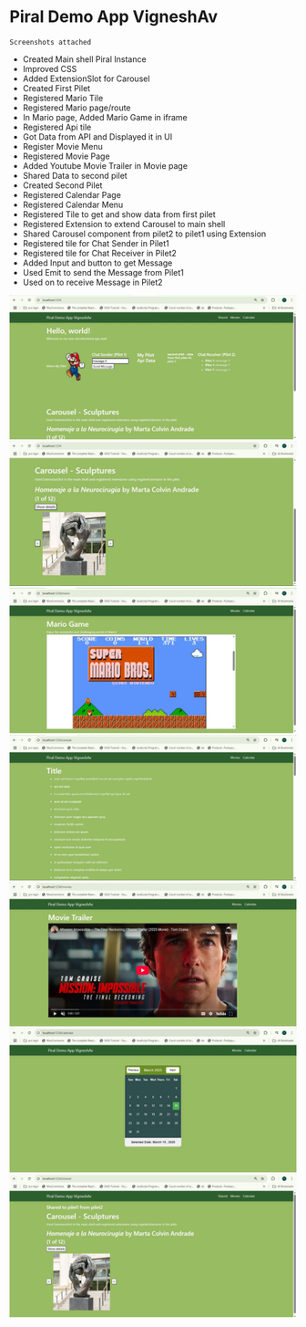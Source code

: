 # Piral Demo App VigneshAv
    Screenshots attached
- Created Main shell Piral Instance
- Improved CSS
- Added ExtensionSlot for Carousel
- Created First Pilet
- Registered Mario Tile
- Registered Mario page/route
- In Mario page, Added Mario Game in iframe 
- Registered Api tile
- Got Data from API and Displayed it in UI
- Register Movie Menu
- Registered Movie Page
- Added Youtube Movie Trailer in Movie page
- Shared Data to second pilet
- Created Second Pilet
- Registered Calendar Page
- Registered Calendar Menu
- Registered Tile to get and show data from first pilet
- Registered Extension to extend Carousel to main shell
- Shared Carousel component from pilet2 to pilet1 using Extension
- Registered tile for Chat Sender in Pilet1
- Registered tile for Chat Receiver in Pilet2
- Added Input and button to get Message
- Used Emit to send the Message from Pilet1
- Used on to receive Message in Pilet2

![Homepage Screenshot](screenshots/Main.JPG)
![Carousel Screenshot](screenshots/Carousel.JPG)
![Mario page Screenshot](screenshots/Mario.JPG)
![Api data page Screenshot](screenshots/ApiData.JPG)
![Movie trailer page Screenshot](screenshots/MovieTrailer.JPG)
![Calendar page Screenshot](screenshots/Calendar.JPG)   
![Component Shared Betweeen Pilets page Screenshot](screenshots/SharedBetweenPilets.JPG)   